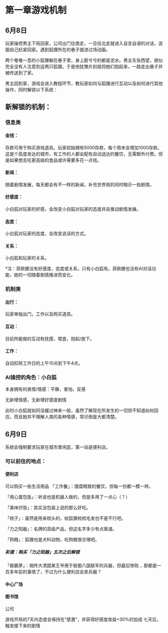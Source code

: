 # 第一章游戏机制

## 6月8日
玩家操控男主下班回家，公司出门往南走，一旦往北走就进入自言自语的对话，说服自己赶紧回家。遇到狐狸所在的巷子就进过场动画。

两个奄奄一息的小狐狸躺在巷子里，身上脏兮兮的都是泥水。男主东张西望，貌似完全没有人注意到这两只狐狸。于是他犹豫片刻就将她们抱起来，一路走出巷子并被传送到了家。

男主回到家，游戏会进入教程环节，教玩家如何与狐狸进行互动以及如何进行其他操作，同时解锁以下系统：
## 新解锁的机制：
### 信息类
#### 金钱：
存款可用于购买游戏道具。玩家初始拥有5000存款，每个周末会增加1000存款。这是个高度发达的城市，有工作的人都会配有自动送达的餐饮，无需额外付费。但是如果想去吃更高级的食品或许需要多花一点钱。

#### 新闻：
随着剧情发展，每天都会有不一样的新闻，补充世界观的同时暗示一些剧情。

#### 好感度：
小白狐对玩家的好感，会改变小白狐对玩家的态度并且推动剧情发展。

#### 态度：
小白狐对玩家的态度，会改变说话的方式。

#### 关系：
小白狐和玩家的关系。

*注：菲欧娜没有好感度，态度或关系，只有小白狐有。菲欧娜也没有AI对话功能，她的一切随着剧情推进而变化。

### 机制类
#### 出行：
玩家单独出门，工作以及购买道具。

#### 互动：
目前所能做的互动有抚摸，喂食，抱起/放下。

#### 工作：
自动扣除工作日的上午10点到下午4点。

### AI操控的角色：小白狐
本身拥有的表情/情感：平静，害怕，反感

无新增情感，无新增好感度剧情

此时小白狐就如同没缓过神来一般，虽然了解现在所发生的一切但不知道如何回应。而且她并不理解人类的各种情感，常识倒是大都清楚。
## 6月9日
系统会强制要求玩家在城市里闲逛，第一站是便利店。
### 可以前往的地点：
#### 便利店
可以购买一些生活用品
「工作餐」：摆盘精致的餐饮，但每一份都一模一样。

「用心蛋包饭」：听说也是机器人做的，但是多用了一点心（？）

「美味炒饭」：其实没包装上说的那么好吃。

「梳子」：虽然是用来梳头的，给狐狸梳梳毛发也不是不行吧。

「力之阳器」：名牌的高级产品，但这名字多少有点离谱。

「狗粮」：狐狸也是犬科动物，吃狗粮很合理吧。

##### 彩蛋：购买「力之阳器」五次之后解锁

「极霸茅」：相传大清国某王爷用于抵御八国联军的兵器，但最后惨败... 那都是一百多年前的事情了，不过为什么便利店会卖兵器？

#### 中心广场

#### 图书馆
公司

游戏开局的7天内态度会保持在“感激”，并获得好感度收益+30%的加成
七天后，触发接下来的剧情


